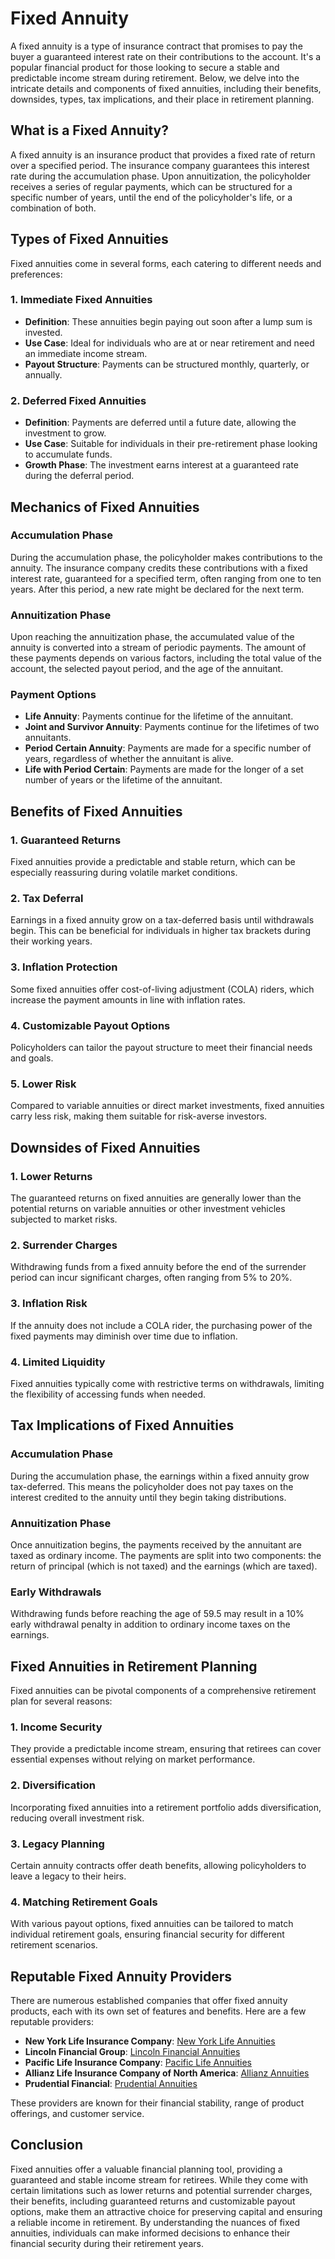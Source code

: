 # Fixed Annuity

A fixed annuity is a type of insurance contract that promises to pay the buyer a guaranteed interest rate on their contributions to the account. It's a popular financial product for those looking to secure a stable and predictable income stream during retirement. Below, we delve into the intricate details and components of fixed annuities, including their benefits, downsides, types, tax implications, and their place in retirement planning.

## What is a Fixed Annuity?

A fixed annuity is an insurance product that provides a fixed rate of return over a specified period. The insurance company guarantees this interest rate during the accumulation phase. Upon annuitization, the policyholder receives a series of regular payments, which can be structured for a specific number of years, until the end of the policyholder's life, or a combination of both.

## Types of Fixed Annuities

Fixed annuities come in several forms, each catering to different needs and preferences:

### 1. Immediate Fixed Annuities

- **Definition**: These annuities begin paying out soon after a lump sum is invested.
- **Use Case**: Ideal for individuals who are at or near retirement and need an immediate income stream.
- **Payout Structure**: Payments can be structured monthly, quarterly, or annually.

### 2. Deferred Fixed Annuities

- **Definition**: Payments are deferred until a future date, allowing the investment to grow.
- **Use Case**: Suitable for individuals in their pre-retirement phase looking to accumulate funds.
- **Growth Phase**: The investment earns interest at a guaranteed rate during the deferral period.

## Mechanics of Fixed Annuities

### Accumulation Phase

During the accumulation phase, the policyholder makes contributions to the annuity. The insurance company credits these contributions with a fixed interest rate, guaranteed for a specified term, often ranging from one to ten years. After this period, a new rate might be declared for the next term.

### Annuitization Phase

Upon reaching the annuitization phase, the accumulated value of the annuity is converted into a stream of periodic payments. The amount of these payments depends on various factors, including the total value of the account, the selected payout period, and the age of the annuitant.

### Payment Options

- **Life Annuity**: Payments continue for the lifetime of the annuitant.
- **Joint and Survivor Annuity**: Payments continue for the lifetimes of two annuitants.
- **Period Certain Annuity**: Payments are made for a specific number of years, regardless of whether the annuitant is alive.
- **Life with Period Certain**: Payments are made for the longer of a set number of years or the lifetime of the annuitant.

## Benefits of Fixed Annuities

### 1. Guaranteed Returns

Fixed annuities provide a predictable and stable return, which can be especially reassuring during volatile market conditions.

### 2. Tax Deferral

Earnings in a fixed annuity grow on a tax-deferred basis until withdrawals begin. This can be beneficial for individuals in higher tax brackets during their working years.

### 3. Inflation Protection

Some fixed annuities offer cost-of-living adjustment (COLA) riders, which increase the payment amounts in line with inflation rates.

### 4. Customizable Payout Options

Policyholders can tailor the payout structure to meet their financial needs and goals.

### 5. Lower Risk

Compared to variable annuities or direct market investments, fixed annuities carry less risk, making them suitable for risk-averse investors.

## Downsides of Fixed Annuities

### 1. Lower Returns

The guaranteed returns on fixed annuities are generally lower than the potential returns on variable annuities or other investment vehicles subjected to market risks.

### 2. Surrender Charges

Withdrawing funds from a fixed annuity before the end of the surrender period can incur significant charges, often ranging from 5% to 20%.

### 3. Inflation Risk

If the annuity does not include a COLA rider, the purchasing power of the fixed payments may diminish over time due to inflation.

### 4. Limited Liquidity

Fixed annuities typically come with restrictive terms on withdrawals, limiting the flexibility of accessing funds when needed.

## Tax Implications of Fixed Annuities

### Accumulation Phase

During the accumulation phase, the earnings within a fixed annuity grow tax-deferred. This means the policyholder does not pay taxes on the interest credited to the annuity until they begin taking distributions.

### Annuitization Phase

Once annuitization begins, the payments received by the annuitant are taxed as ordinary income. The payments are split into two components: the return of principal (which is not taxed) and the earnings (which are taxed).

### Early Withdrawals

Withdrawing funds before reaching the age of 59.5 may result in a 10% early withdrawal penalty in addition to ordinary income taxes on the earnings.

## Fixed Annuities in Retirement Planning

Fixed annuities can be pivotal components of a comprehensive retirement plan for several reasons:

### 1. Income Security

They provide a predictable income stream, ensuring that retirees can cover essential expenses without relying on market performance.

### 2. Diversification

Incorporating fixed annuities into a retirement portfolio adds diversification, reducing overall investment risk.

### 3. Legacy Planning

Certain annuity contracts offer death benefits, allowing policyholders to leave a legacy to their heirs.

### 4. Matching Retirement Goals

With various payout options, fixed annuities can be tailored to match individual retirement goals, ensuring financial security for different retirement scenarios.

## Reputable Fixed Annuity Providers

There are numerous established companies that offer fixed annuity products, each with its own set of features and benefits. Here are a few reputable providers:

- **New York Life Insurance Company**: [New York Life Annuities](https://www.newyorklife.com/products/annuities)
- **Lincoln Financial Group**: [Lincoln Financial Annuities](https://www.lfg.com/public/individual/annuities)
- **Pacific Life Insurance Company**: [Pacific Life Annuities](https://www.pacificlife.com/annuities.html)
- **Allianz Life Insurance Company of North America**: [Allianz Annuities](https://www.allianzlife.com/annuities)
- **Prudential Financial**: [Prudential Annuities](https://www.prudential.com/annuities)

These providers are known for their financial stability, range of product offerings, and customer service.

## Conclusion

Fixed annuities offer a valuable financial planning tool, providing a guaranteed and stable income stream for retirees. While they come with certain limitations such as lower returns and potential surrender charges, their benefits, including guaranteed returns and customizable payout options, make them an attractive choice for preserving capital and ensuring a reliable income in retirement. By understanding the nuances of fixed annuities, individuals can make informed decisions to enhance their financial security during their retirement years.